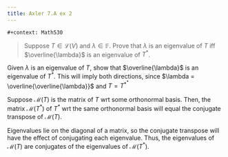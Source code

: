 ```yaml
---
title: Axler 7.A ex 2
---
```


```{=org}
#+context: Math530
```
> Suppose $T \in  \mathcal{L}(V)$ and $\lambda \in \mathbb{F}$. Prove
> that $\lambda$ is an eigenvalue of $T$ iff $\overline{\lambda}$ is an
> eigenvalue of $T^*$.

Given $\lambda$ is an eigenvalue of $T$, show that $\overline{\lambda}$
is an eigenvalue of $T^*$. This will imply both directions, since
$\lambda = \overline{\overline{\lambda}}$ and $T = T^{*^*}$

Suppose $\mathcal{M}(T)$ is the matrix of $T$ wrt some orthonormal
basis. Then, the matrix $\mathcal{M}(T^*)$ of $T^*$ wrt the same
orthonormal basis will equal the conjugate transpose of
$\mathcal{M}(T)$.

Eigenvalues lie on the diagonal of a matrix, so the conjugate transpose
will have the effect of conjugating each eigenvalue. Thus, the
eigenvalues of $\mathcal{M}(T)$ are conjugates of the eigenvalues of
$\mathcal{M}(T^*)$.
